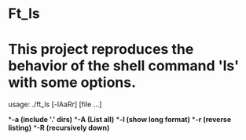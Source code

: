 # Ft_ls

# This project reproduces the behavior of the shell command 'ls' with some options.

usage: ./ft_ls [-lAaRr] [file ...]

*__-a (include '.' dirs)__
*__-A (List all)__
*__-l (show long format)__
*__-r (reverse listing)__
*__-R (recursively down)__
